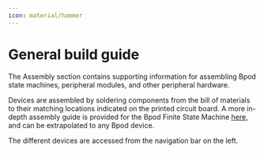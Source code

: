 ```yaml
---
icon: material/hammer
---
```

# General build guide
The Assembly section contains supporting information for assembling Bpod state machines, peripheral modules, and other peripheral hardware.

Devices are assembled by soldering components from the bill of materials to their matching locations indicated  on the printed circuit board. A more in-depth assembly guide is provided for the Bpod Finite State Machine [here](../assembly/state-machine-assembly-0_5.md), and can be extrapolated to any Bpod device.

<!-- todo: improve
 -->

The different devices are accessed from the navigation bar on the left. 